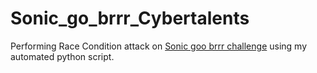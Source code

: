 # Sonic_go_brrr_Cybertalents

Performing Race Condition attack on [Sonic goo brrr challenge](https://cybertalents.com/challenges/web/sonic-go-brrr) using my automated python script.
